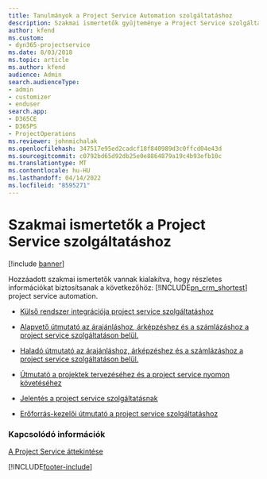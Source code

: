```yaml
---
title: Tanulmányok a Project Service Automation szolgáltatáshoz
description: Szakmai ismertetők gyűjteménye a Project Service szolgáltatáshoz
author: kfend
ms.custom:
- dyn365-projectservice
ms.date: 8/03/2018
ms.topic: article
ms.author: kfend
audience: Admin
search.audienceType:
- admin
- customizer
- enduser
search.app:
- D365CE
- D365PS
- ProjectOperations
ms.reviewer: johnmichalak
ms.openlocfilehash: 347517e95ed2cadcf18f840989d3c0ffcd04e43d
ms.sourcegitcommit: c0792bd65d92db25e0e8864879a19c4b93efb10c
ms.translationtype: MT
ms.contentlocale: hu-HU
ms.lasthandoff: 04/14/2022
ms.locfileid: "8595271"
---
```

# <a name="white-papers-for-project-service"></a>Szakmai ismertetők a Project Service szolgáltatáshoz

[!include [banner](../includes/psa-now-project-operations.md)]

Hozzáadott szakmai ismertetők vannak kialakítva, hogy részletes információkat biztosítsanak a következőhöz: [!INCLUDE[pn_crm_shortest](../includes/pn-crm-shortest.md)] project service automation.

-   [Külső rendszer integrációja project service szolgáltatáshoz](https://go.microsoft.com/fwlink/?LinkId=825445)

-   [Alapvető útmutató az árajánláshoz, árképzéshez és a számlázáshoz a project service szolgáltatáson belül.](https://go.microsoft.com/fwlink/?LinkId=825241)

-   [Haladó útmutató az árajánláshoz, árképzéshez és a számlázáshoz a project service szolgáltatáson belül.](https://go.microsoft.com/fwlink/?LinkId=825242)

-   [Útmutató a projektek tervezéséhez és a project service nyomon követéséhez](https://go.microsoft.com/fwlink/?LinkId=825243)

-   [Jelentés a project service szolgáltatásnak](https://go.microsoft.com/fwlink/?LinkId=825446)

-   [Erőforrás-kezelői útmutató a project service szolgáltatáshoz](https://go.microsoft.com/fwlink/?LinkId=825244)

### <a name="see-also"></a>Kapcsolódó információk
 [A Project Service áttekintése](../psa/overview.md)


[!INCLUDE[footer-include](../includes/footer-banner.md)]
